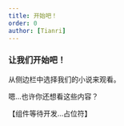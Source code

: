 ```yaml
---
title: 开始吧！
order: 0
author: [Tianri]
---
```


### 让我们开始吧！

从侧边栏中选择我们的小说来观看。

嗯...也许你还想看这些内容？

【组件等待开发...占位符】
